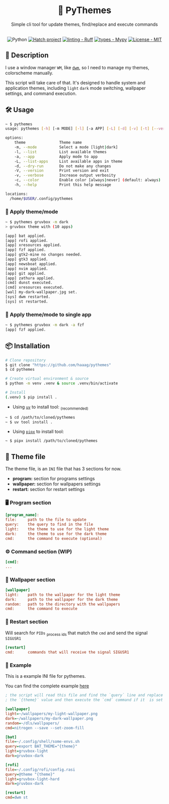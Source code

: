 <div align="center">
    <h1><b>💅 PyThemes</b></h1>
    <span>Simple cli tool for update themes, find/replace and execute commands</span>
<br>
<br>

![Python](https://img.shields.io/badge/python-3670A0?style=Flat&logo=python&logoColor=ffdd54)
[![Hatch project](https://img.shields.io/badge/%F0%9F%A5%9A-Hatch-4051b5.svg)](https://github.com/pypa/hatch)
[![linting - Ruff](https://img.shields.io/endpoint?url=https://raw.githubusercontent.com/charliermarsh/ruff/main/assets/badge/v0.json)](https://github.com/charliermarsh/ruff)
[![types - Mypy](https://img.shields.io/badge/types-Mypy-blue.svg)](https://github.com/python/mypy)
[![License - MIT](https://img.shields.io/badge/license-MIT-9400d3.svg)](https://spdx.org/licenses/)

</div>

## 📖 Description

I use a window manager `WM`, like [`dwm`](https://github.com/haaag/dwm), so I need to manage my themes, colorscheme manually.

This script will take care of that. It's designed to handle system and application themes, including `light` `dark` mode switching, wallpaper settings, and command execution.

## 🛠️ Usage

```sh
~ $ pythemes
usage: pythemes [-h] [-m MODE] [-l] [-a APP] [-L] [-d] [-v] [-t] [--verbose] [theme]

options:
    theme               Theme name
    -m, --mode          Select a mode [light|dark]
    -l, --list          List available themes
    -a, --app           Apply mode to app
    -L, --list-apps     List available apps in theme
    -d, --dry-run       Do not make any changes
    -V, --version       Print version and exit
    -v, --verbose       Increase output verbosity
    -c, --color         Enable color [always|never] (default: always)
    -h, --help          Print this help message

locations:
  /home/$USER/.config/pythemes
```

### 🎨 Apply theme/mode

```sh
~ $ pythemes gruvbox -m dark
> gruvbox theme with (10 apps)

[app] bat applied.
[app] rofi applied.
[app] xresources applied.
[app] fzf applied.
[app] gtk2-mine no changes needed.
[app] gtk3 applied.
[app] newsboat applied.
[app] nvim applied.
[app] git applied.
[app] zathura applied.
[cmd] dunst executed.
[cmd] xresources executed.
[wal] my-dark-wallpaper.jpg set.
[sys] dwm restarted.
[sys] st restarted.


```

### 🎨 Apply theme/mode to single app

```sh
~ $ pythemes gruvbox -m dark -a fzf
[app] fzf applied.

```

## 📦 Installation

```bash
# Clone repository
$ git clone "https://github.com/haaag/pythemes"
$ cd pythemes

# Create virtual environment & source
$ python -m venv .venv & source .venv/bin/activate

# Install
(.venv) $ pip install .
```

- Using [`uv`](https://github.com/astral-sh/uv) to install tool: <sub>(recommended)</sub>

```sh
~ $ cd /path/to/cloned/pythemes
~ $ uv tool install .
```

- Using [`pipx`](https://github.com/pypa/pipx) to install tool:

```sh
~ $ pipx install /path/to/cloned/pythemes
```

## 📝 Theme file

The theme file, is an `INI` file that has 3 sections for now.

- <b>program:</b> section for programs settings
- <b>wallpaper:</b> section for wallpapers settings
- <b>restart:</b> section for restart settings

### 🖥️ Program section

```ini
[program_name]:
file:     path to the file to update
query:    the query to find in the file
light:    the theme to use for the light theme
dark:     the theme to use for the dark theme
cmd:      the command to execute (optional)
```

### ⚙️ Command section (WIP)


```ini
[cmd]:
...
```

### 🌄 Wallpaper section

```ini
[wallpaper]
light:    path to the wallpaper for the light theme
dark:     path to the wallpaper for the dark theme
random:   path to the directory with the wallpapers
cmd:      the command to execute
```

### 🔁 Restart section

Will search for `PIDs` <sub>process ids</sub> that match the `cmd` and send the signal `SIGUSR1`

```ini
[restart]
cmd:      commands that will receive the signal SIGUSR1
```

### 📝 Example

This is a example INI file for pythemes.

You can find the complete example [here](./example/gruvbox.ini)

```ini
; the script will read this file and find the `query` line and replace it with
; the `{theme}` value and then execute the `cmd` command if it  is set

[wallpaper]
light=~/wallpapers/my-light-wallpaper.png
dark=~/wallpapers/my-dark-wallpaper.png
random=~/dls/wallpapers/
cmd=nitrogen --save --set-zoom-fill

[bat]
file=~/.config/shell/some-envs.sh
query=export BAT_THEME="{theme}"
light=gruvbox-light
dark=gruvbox-dark

[rofi]
file=~/.config/rofi/config.rasi
query=@theme "{theme}"
light=gruvbox-light-hard
dark=gruvbox-dark

[restart]
cmd=dwm st
```

